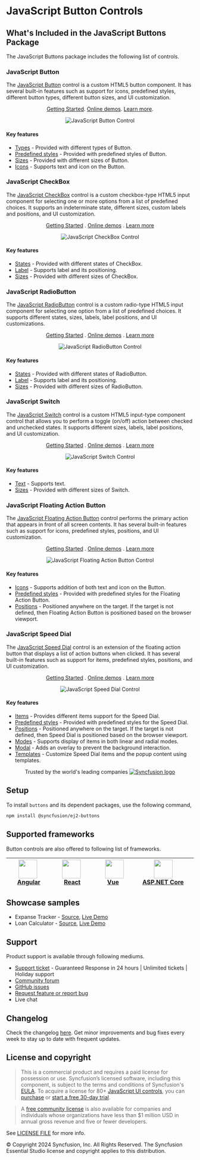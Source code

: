 # JavaScript Button Controls

## What's Included in the JavaScript Buttons Package

The JavaScript Buttons package includes the following list of controls.

### JavaScript Button

The [JavaScript Button](https://www.syncfusion.com/javascript-ui-controls/js-button?utm_source=npm&utm_medium=listing&utm_campaign=javascript-button-npm) control is a custom HTML5 button component. It has several built-in features such as support for icons, predefined styles, different button types, different button sizes, and UI customization.

<p align="center">
    <a href="https://ej2.syncfusion.com/documentation/button/getting-started/#getting-started?utm_source=npm&utm_medium=listing&utm_campaign=javascript-button-npm">Getting Started</a>.
    <a href="https://ej2.syncfusion.com/demos/?utm_source=npm&utm_medium=listing&utm_campaign=javascript-button-npm#/fluent2/button/default.html">Online demos</a>.
    <a href="https://www.syncfusion.com/javascript-ui-controls/js-button?utm_source=npm&utm_medium=listing&utm_campaign=javascript-button-npm">Learn more</a>.
</p>

<p align="center">
<img alt="JavaScript Button Control" src="https://raw.githubusercontent.com/SyncfusionExamples/nuget-img/master/javascript/javascript-button.png">
</p>

#### Key features

* [Types](https://ej2.syncfusion.com/documentation/button/types-and-styles#button-types) - Provided with different types of Button.
* [Predefined styles](https://ej2.syncfusion.com/documentation/button/types-and-styles#button-styles) - Provided with predefined styles of Button.
* [Sizes](https://ej2.syncfusion.com/documentation/button/types-and-styles#button-size) - Provided with different sizes of Button.
* [Icons](https://ej2.syncfusion.com/documentation/button/types-and-styles#icons) - Supports text and icon on the Button.

### JavaScript CheckBox

The [JavaScript CheckBox](https://www.syncfusion.com/javascript-ui-controls/js-checkbox?utm_source=npm&utm_medium=listing&utm_campaign=javascript-button-npm) control is a custom checkbox-type HTML5 input component for selecting one or more options from a list of predefined choices. It supports an indeterminate state, different sizes, custom labels and positions, and UI customization.

<p align="center">
    <a href="https://ej2.syncfusion.com/documentation/check-box/getting-started/?utm_source=npm&utm_medium=listing&utm_campaign=javascript-button-npm">Getting Started</a> .
    <a href="https://ej2.syncfusion.com/demos/?utm_source=npm&utm_medium=listing&utm_campaign=javascript-button-npm#/fluent2/button/checkbox.html">Online demos</a> .
    <a href="https://www.syncfusion.com/javascript-ui-controls/js-checkbox?utm_source=npm&utm_medium=listing&utm_campaign=javascript-button-npm">Learn more</a>
</p>

<p align="center">
<img alt="JavaScript CheckBox Control" src="https://raw.githubusercontent.com/SyncfusionExamples/nuget-img/master/javascript/javascript-checkbox.png">
</p>

#### Key features

* [States](https://ej2.syncfusion.com/documentation/check-box/getting-started#change-the-checkbox-state) - Provided with different states of CheckBox.
* [Label](https://ej2.syncfusion.com/documentation/check-box/label-and-size#label) - Supports label and its positioning.
* [Sizes](https://ej2.syncfusion.com/documentation/check-box/label-and-size#size) - Provided with different sizes of CheckBox.

### JavaScript RadioButton

The [JavaScript RadioButton](https://www.syncfusion.com/javascript-ui-controls/js-radio-button?utm_source=npm&utm_medium=listing&utm_campaign=javascript-button-npm) control is a custom radio-type HTML5 input component for selecting one option from a list of predefined choices. It supports different states, sizes, labels, label positions, and UI customizations.

<p align="center">
    <a href="https://ej2.syncfusion.com/documentation/radio-button/getting-started/?utm_source=npm&utm_medium=listing&utm_campaign=javascript-button-npm">Getting Started</a> .
    <a href="https://ej2.syncfusion.com/demos/?utm_source=npm&utm_medium=listing&utm_campaign=javascript-button-npm#/fluent2/button/radio-button.html">Online demos</a> .
    <a href="https://www.syncfusion.com/javascript-ui-controls/js-radio-button?utm_source=npm&utm_medium=listing&utm_campaign=javascript-button-npm">Learn more</a>
</p>

<p align="center">
<img alt="JavaScript RadioButton Control" src="https://raw.githubusercontent.com/SyncfusionExamples/nuget-img/master/javascript/javascript-radio-button.png">
</p>

#### Key features

* [States](https://ej2.syncfusion.com/documentation/radio-button/getting-started#change-the-radiobutton-state) - Provided with different states of RadioButton.
* [Label](https://ej2.syncfusion.com/documentation/radio-button/label-and-size#label) - Supports label and its positioning.
* [Sizes](https://ej2.syncfusion.com/documentation/radio-button/label-and-size#size) - Provided with different sizes of RadioButton.

### JavaScript Switch

The [JavaScript Switch](https://www.syncfusion.com/javascript-ui-controls/js-toggle-switch-button?utm_source=npm&utm_medium=listing&utm_campaign=javascript-button-npm) control is a custom HTML5 input-type component control that allows you to perform a toggle (on/off) action between checked and unchecked states. It supports different sizes, labels, label positions, and UI customization.

<p align="center">
    <a href="https://ej2.syncfusion.com/documentation/switch/getting-started/?utm_source=npm&utm_medium=listing&utm_campaign=javascript-button-npm">Getting Started</a> .
    <a href="https://ej2.syncfusion.com/demos/?utm_source=npm&utm_medium=listing&utm_campaign=javascript-button-npm#/fluent2/button/switch.html">Online demos</a> .
    <a href="https://www.syncfusion.com/javascript-ui-controls/js-toggle-switch-button?utm_source=npm&utm_medium=listing&utm_campaign=javascript-button-npm">Learn more</a>
</p>

<p align="center">
<img alt="JavaScript Switch Control" src="https://raw.githubusercontent.com/SyncfusionExamples/nuget-img/master/javascript/javascript-toggle-switch-button.png">
</p>

#### Key features

* [Text](https://ej2.syncfusion.com/documentation/switch/getting-started#set-text-on-switch) - Supports text.
* [Sizes](https://ej2.syncfusion.com/documentation/switch/how-to#change-size) - Provided with different sizes of Switch.

### JavaScript Floating Action Button

The [JavaScript Floating Action Button](https://www.syncfusion.com/javascript-ui-controls/js-fab?utm_source=npm&utm_medium=listing&utm_campaign=javascript-buttons-npm) control performs the primary action that appears in front of all screen contents. It has several built-in features such as support for icons, predefined styles, positions, and UI customization.

<p align="center">
    <a href="https://ej2.syncfusion.com/documentation/floating-action-button/getting-started/?utm_source=npm&utm_medium=listing&utm_campaign=javascript-buttons-npm">Getting Started</a> .
    <a href="https://ej2.syncfusion.com/demos/?utm_source=npm&utm_medium=listing&utm_campaign=javascript-buttons-npm#/fluent2/floating-action-button/overview.html">Online demos</a> .
    <a href="https://www.syncfusion.com/javascript-ui-controls/js-fab?utm_source=npm&utm_medium=listing&utm_campaign=javascript-buttons-npm">Learn more</a>
</p>

<p align="center">
<img alt="JavaScript Floating Action Button Control" src="https://raw.githubusercontent.com/SyncfusionExamples/nuget-img/master/javascript/javascript-fab.png">
</p>

#### Key features

* [Icons](https://ej2.syncfusion.com/documentation/floating-action-button/icons) - Supports addition of both text and icon on the Button.
* [Predefined styles](https://ej2.syncfusion.com/documentation/floating-action-button/styles) - Provided with predefined styles for the Floating Action Button.
* [Positions](https://ej2.syncfusion.com/documentation/floating-action-button/positions) - Positioned anywhere on the target. If the target is not defined, then Floating Action Button is positioned based on the browser viewport.

### JavaScript Speed Dial

The [JavaScript Speed Dial](https://www.syncfusion.com/javascript-ui-controls/js-speed-dial?utm_source=npm&utm_medium=listing&utm_campaign=javascript-buttons-npm) control is an extension of the floating action button that displays a list of action buttons when clicked. It has several built-in features such as support for items, predefined styles, positions, and UI customization.

<p align="center">
    <a href="https://ej2.syncfusion.com/documentation/speed-dial/getting-started/?utm_source=npm&utm_medium=listing&utm_campaign=javascript-buttons-npm">Getting Started</a> .
    <a href="https://ej2.syncfusion.com/demos/?utm_source=npm&utm_medium=listing&utm_campaign=javascript-buttons-npm#/fluent2/speed-dial/default.html">Online demos</a> .
    <a href="https://www.syncfusion.com/javascript-ui-controls/js-speed-dial?utm_source=npm&utm_medium=listing&utm_campaign=javascript-buttons-npm">Learn more</a>
</p>

<p align="center">
<img alt="JavaScript Speed Dial Control" src="https://raw.githubusercontent.com/SyncfusionExamples/nuget-img/master/javascript/javascript-speeddial.gif">
</p>

#### Key features

* [Items](https://ej2.syncfusion.com/documentation/speed-dial/items) - Provides different items support for the Speed Dial.
* [Predefined styles](https://ej2.syncfusion.com/documentation/speed-dial/styles) - Provided with predefined styles for the Speed Dial.
* [Positions](https://ej2.syncfusion.com/documentation/speed-dial/positions) - Positioned anywhere on the target. If the target is not defined, then Speed Dial is positioned based on the browser viewport.
* [Modes](https://ej2.syncfusion.com/documentation/speed-dial/display-modes) - Supports display of items in both linear and radial modes.
* [Modal](https://ej2.syncfusion.com/documentation/speed-dial/modal) - Adds an overlay to prevent the background interaction.
* [Templates](https://ej2.syncfusion.com/documentation/speed-dial/template) - Customize Speed Dial items and the popup content using templates.

<p align="center">
Trusted by the world's leading companies
  <a href="https://www.syncfusion.com/">
    <img src="https://raw.githubusercontent.com/SyncfusionExamples/nuget-img/master/syncfusion/syncfusion-trusted-companies.webp" alt="Syncfusion logo">
  </a>
</p>

## Setup

To install `buttons` and its dependent packages, use the following command,

```sh
npm install @syncfusion/ej2-buttons
```

## Supported frameworks

Button controls are also offered to following list of frameworks.

| [<img src="https://ej2.syncfusion.com/github/images/angular.svg" height="50" />](https://www.syncfusion.com/angular-ui-components?utm_medium=listing&utm_source=github)<br/>&nbsp;&nbsp;&nbsp;&nbsp;&nbsp;[Angular](https://www.syncfusion.com/angular-ui-components?utm_medium=listing&utm_source=github)&nbsp;&nbsp;&nbsp;&nbsp; | [<img src="https://ej2.syncfusion.com/github/images/react.svg"  height="50" />](https://www.syncfusion.com/react-ui-components?utm_medium=listing&utm_source=github)<br/>&nbsp;&nbsp;&nbsp;&nbsp;&nbsp;&nbsp;&nbsp;[React](https://www.syncfusion.com/react-ui-components?utm_medium=listing&utm_source=github)&nbsp;&nbsp;&nbsp;&nbsp;&nbsp;&nbsp; | [<img src="https://ej2.syncfusion.com/github/images/vue.svg" height="50" />](https://www.syncfusion.com/vue-ui-components?utm_medium=listing&utm_source=github)<br/>&nbsp;&nbsp;&nbsp;&nbsp;&nbsp;&nbsp;&nbsp;[Vue](https://www.syncfusion.com/vue-ui-components?utm_medium=listing&utm_source=github)&nbsp;&nbsp;&nbsp;&nbsp;&nbsp;&nbsp;&nbsp;&nbsp;&nbsp; | [<img src="https://ej2.syncfusion.com/github/images/netcore.svg" height="50" />](https://www.syncfusion.com/aspnet-core-ui-controls?utm_medium=listing&utm_source=github)<br/>&nbsp;&nbsp;[ASP.NET&nbsp;Core](https://www.syncfusion.com/aspnet-core-ui-controls?utm_medium=listing&utm_source=github)&nbsp;&nbsp; | [<img src="https://ej2.syncfusion.com/github/images/netmvc.svg" height="50" />](https://www.syncfusion.com/aspnet-mvc-ui-controls?utm_medium=listing&utm_source=github)<br/>&nbsp;&nbsp;[ASP.NET&nbsp;MVC](https://www.syncfusion.com/aspnet-mvc-ui-controls?utm_medium=listing&utm_source=github)&nbsp;&nbsp; | 
| :-----: | :-----: | :-----: | :-----: | :-----: |

## Showcase samples

* Expanse Tracker - [Source](https://github.com/syncfusion/ej2-sample-ts-expensetracker), [Live Demo](https://ej2.syncfusion.com/showcase/typescript/expensetracker/?utm_source=npm&utm_campaign=button#/dashboard)
* Loan Calculator - [Source](https://github.com/syncfusion/ej2-sample-ts-loancalculator), [Live Demo](https://ej2.syncfusion.com/showcase/typescript/loancalculator/?utm_source=npm&utm_campaign=button)

## Support

Product support is available through following mediums.

* [Support ticket](https://support.syncfusion.com/support/tickets/create) - Guaranteed Response in 24 hours | Unlimited tickets | Holiday support
* [Community forum](https://www.syncfusion.com/forums/essential-js2?utm_source=npm&utm_medium=listing&utm_campaign=javascript-button-npm)
* [GitHub issues](https://github.com/syncfusion/ej2-javascript-ui-controls/issues/new)
* [Request feature or report bug](https://www.syncfusion.com/feedback/javascript?utm_source=npm&utm_medium=listing&utm_campaign=javascript-button-npm)
* Live chat

## Changelog

Check the changelog [here](https://github.com/syncfusion/ej2-javascript-ui-controls/blob/master/controls/buttons/CHANGELOG.md?utm_source=npm&utm_campaign=button). Get minor improvements and bug fixes every week to stay up to date with frequent updates.

## License and copyright

> This is a commercial product and requires a paid license for possession or use. Syncfusion’s licensed software, including this component, is subject to the terms and conditions of Syncfusion's [EULA](https://www.syncfusion.com/eula/es/). To acquire a license for 80+ [JavaScript UI controls](https://www.syncfusion.com/javascript-ui-controls), you can [purchase](https://www.syncfusion.com/sales/products) or [start a free 30-day trial](https://www.syncfusion.com/account/manage-trials/start-trials).

> A [free community license](https://www.syncfusion.com/products/communitylicense) is also available for companies and individuals whose organizations have less than $1 million USD in annual gross revenue and five or fewer developers.

See [LICENSE FILE](https://github.com/syncfusion/ej2-javascript-ui-controls/blob/master/license?utm_source=npm&utm_campaign=button) for more info.

© Copyright 2024 Syncfusion, Inc. All Rights Reserved. The Syncfusion Essential Studio license and copyright applies to this distribution.
